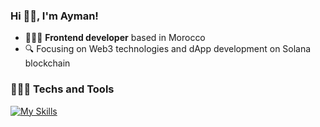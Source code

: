 ### Hi 👋🏻, I'm Ayman! 
- 👨🏻‍💻 **Frontend developer** based in Morocco
- 🔍 Focusing on Web3 technologies and dApp development on Solana blockchain

<!-- For light icons: &theme=light -->
### 👨🏻‍💻 Techs and Tools
[![My Skills](https://skillicons.dev/icons?i=typescript,javascript,react,nextjs,tailwindcss,html,css,styledcomponents,nodejs,expressjs,postgresql,mysql,supabase,firebase,mongodb,prisma,jest,docker,jenkins,figma&theme=light&perline=11)](https://skillicons.dev)

<!-- ### 👨🏻‍💻 Techs and Tools
[![My Skills](https://skillicons.dev/icons?i=typescript,javascript,react,nextjs,tailwindcss,html,css,styledcomponents,emotion,nodejs,expressjs,rust,postgresql,mysql,supabase,firebase,mongodb,prisma,redux,jest,docker,jenkins,kubernetes,figma&theme=light&perline=12)](https://skillicons.dev)->
